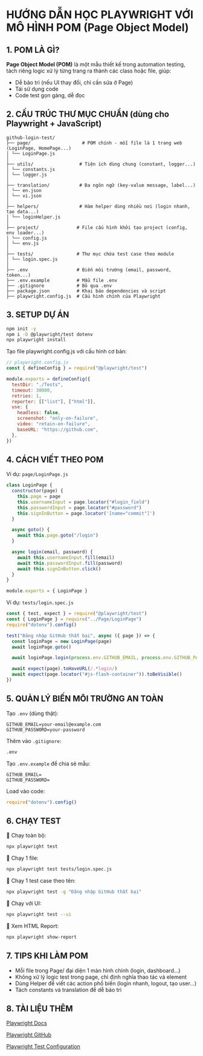 # HƯỚNG DẪN HỌC PLAYWRIGHT VỚI MÔ HÌNH POM (Page Object Model)

## 1. POM LÀ GÌ?

**Page Object Model (POM)** là một mẫu thiết kế trong automation testing, tách riêng logic xử lý từng trang ra thành các class hoặc file, giúp:

- Dễ bảo trì (nếu UI thay đổi, chỉ cần sửa ở Page)
- Tái sử dụng code
- Code test gọn gàng, dễ đọc

## 2. CẤU TRÚC THƯ MỤC CHUẨN (dùng cho Playwright + JavaScript)

```pgsql
github-login-test/
├── page/                   # POM chính - mỗi file là 1 trang web (LoginPage, HomePage...)
│ └── LoginPage.js
│
├── utils/                 # Tiện ích dùng chung (constant, logger...)
│ └── constants.js
│ └── logger.js
│
├── translation/           # Đa ngôn ngữ (key-value message, label...)
│ └── en.json
│ └── vi.json
│
├── helpers/               # Hàm helper dùng nhiều nơi (login nhanh, tạo data...)
│ └── loginHelper.js
│
├── project/              # File cấu hình khởi tạo project (config, env loader...)
│ └── config.js
│ └── env.js
│
├── tests/                # Thư mục chứa test case theo module
│ └── login.spec.js
│
├── .env                  # Biến môi trường (email, password, token...)
├── .env.example          # Mẫu file .env
├── .gitignore            # Bỏ qua .env
├── package.json          # Khai báo dependencies và script
├── playwright.config.js  # Cấu hình chính của Playwright

```

## 3. SETUP DỰ ÁN

```bash
npm init -y
npm i -D @playwright/test dotenv
npx playwright install
```

Tạo file playwright.config.js với cấu hình cơ bản:

```js
// playwright.config.js
const { defineConfig } = require("@playwright/test")

module.exports = defineConfig({
  testDir: "./Tests",
  timeout: 30000,
  retries: 1,
  reporter: [["list"], ["html"]],
  use: {
    headless: false,
    screenshot: "only-on-failure",
    video: "retain-on-failure",
    baseURL: "https://github.com",
  },
})
```

## 4. CÁCH VIẾT THEO POM

Ví dụ: `page/LoginPage.js`

```js
class LoginPage {
  constructor(page) {
    this.page = page
    this.usernameInput = page.locator("#login_field")
    this.passwordInput = page.locator("#password")
    this.signInButton = page.locator('[name="commit"]')
  }

  async goto() {
    await this.page.goto("/login")
  }

  async login(email, password) {
    await this.usernameInput.fill(email)
    await this.passwordInput.fill(password)
    await this.signInButton.click()
  }
}

module.exports = { LoginPage }
```

Ví dụ: `tests/login.spec.js`

```js
const { test, expect } = require("@playwright/test")
const { LoginPage } = require("../Page/LoginPage")
require("dotenv").config()

test("Đăng nhập GitHub thất bại", async ({ page }) => {
  const loginPage = new LoginPage(page)
  await loginPage.goto()

  await loginPage.login(process.env.GITHUB_EMAIL, process.env.GITHUB_PASSWORD)

  await expect(page).toHaveURL(/.*login/)
  await expect(page.locator("#js-flash-container")).toBeVisible()
})
```

## 5. QUẢN LÝ BIẾN MÔI TRƯỜNG AN TOÀN

Tạo `.env` (dùng thật):

```dotenv
GITHUB_EMAIL=your-email@example.com
GITHUB_PASSWORD=your-password
```

Thêm vào `.gitignore`:

```bash
.env
```

Tạo `.env.example` để chia sẻ mẫu:

```dotenv
GITHUB_EMAIL=
GITHUB_PASSWORD=
```

Load vào code:

```js
require("dotenv").config()
```

## 6. CHẠY TEST

🔹 Chạy toàn bộ:

```bash
npx playwright test
```

🔹 Chạy 1 file:

```bash
npx playwright test tests/login.spec.js
```

🔹 Chạy 1 test case theo tên:

```bash
npx playwright test -g "Đăng nhập GitHub thất bại"
```

🔹 Chạy với UI:

```bash
npx playwright test --ui
```

🔹 Xem HTML Report:

```bash
npx playwright show-report
```

## 7. TIPS KHI LÀM POM

- Mỗi file trong Page/ đại diện 1 màn hình chính (login, dashboard…)
- Không xử lý logic test trong page, chỉ định nghĩa thao tác và element
- Dùng Helper để viết các action phổ biến (login nhanh, logout, tạo user…)
- Tách constants và translation để dễ bảo trì

## 8. TÀI LIỆU THÊM

[Playwright Docs](https://playwright.dev/)

[Playwright GitHub](https://github.com/microsoft/playwright)

[Playwright Test Configuration](https://playwright.dev/docs/test-configuration)
